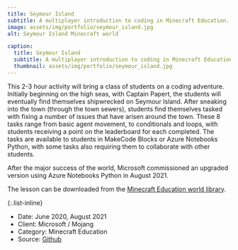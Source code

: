 ```yaml
---
title: Seymour Island
subtitle: A multiplayer introduction to coding in Minecraft Education.
image: assets/img/portfolio/seymour_island.jpg
alt: Seymour Island Minecraft world

caption:
  title: Seymour Island
  subtitle: A multiplayer introduction to coding in Minecraft Education.
  thumbnail: assets/img/portfolio/seymour_island.jpg
---
```

This 2-3 hour activity will bring a class of students on a coding adventure. Initially beginning on the high seas, with Captain Papert, the students will eventually find themselves shipwrecked on Seymour Island.
After sneaking into the town (through the town sewers), students find themselves tasked with fixing a number of issues that have arisen around the town.
These 8 tasks range from basic agent movement, to conditionals and loops, with students receiving a point on the leaderboard for each completed.
The tasks are available to students in MakeCode Blocks or Azure Notebooks Python, with some tasks also requiring them to collaborate with other students.

After the major success of the world, Microsoft commissioned an upgraded version using Azure Notebooks Python in August 2021.

The lesson can be downloaded from the [Minecraft Education world library](https://education.minecraft.net/lessons/seymour-island).

{:.list-inline}
- Date: June 2020, August 2021
- Client: Microsoft / Mojang
- Category: Minecraft Education
- Source: [Github](https://github.com/CausewayDigital/Minecraft-EE-Seymour-Island)
